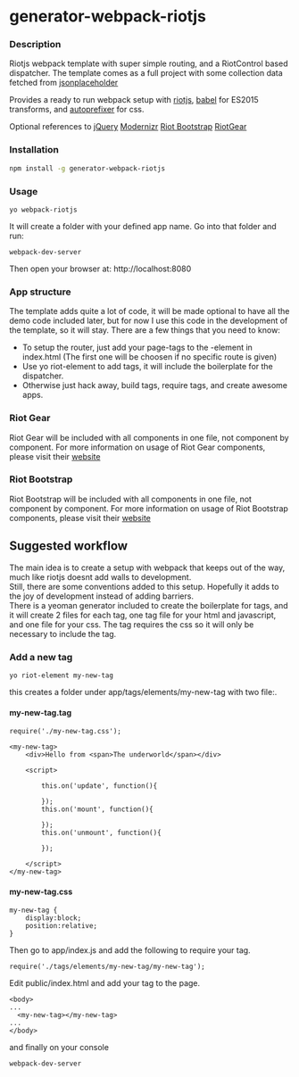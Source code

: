 # generator-webpack-riotjs
### Description
Riotjs webpack template with super simple routing, and a RiotControl based dispatcher.
The template comes as a full project with some collection data fetched from [jsonplaceholder](http://jsonplaceholder.typicode.com/)

Provides a ready to run webpack setup with [riotjs](https://muut.com/riotjs/), [babel](https://babeljs.io/) for ES2015 transforms, and [autoprefixer](https://github.com/postcss/autoprefixer) for css.

Optional references to
[jQuery](http://jquery.com/)
[Modernizr](http://modernizr.com/)
[Riot Bootstrap](http://cognitom.github.io/riot-bootstrap/)
[RiotGear](https://riotgear.github.io/)

### Installation
```bash
npm install -g generator-webpack-riotjs
```
### Usage
```
yo webpack-riotjs
```
It will create a folder with your defined app name. Go into that folder and run:
```
webpack-dev-server
```
Then open your browser at: http://localhost:8080

### App structure
The template adds quite a lot of code, it will be made optional to have all the demo code included later, but for now I use this code in the development of the template, so it will stay.
There are a few things that you need to know:
- To setup the router, just add your page-tags to the <pages>-element in index.html (The first one will be choosen if no specific route is given)
- Use yo riot-element to add tags, it will include the boilerplate for the dispatcher. 
- Otherwise just hack away, build tags, require tags, and create awesome apps.

### Riot Gear
Riot Gear will be included with all components in one file, not component by component.
For more information on usage of Riot Gear components, please visit their [website](https://riotgear.github.io/)

### Riot Bootstrap
Riot Bootstrap will be included with all components in one file, not component by component.
For more information on usage of Riot Bootstrap components, please visit their [website](http://cognitom.github.io/riot-bootstrap/)

## Suggested workflow
The main idea is to create a setup with webpack that keeps out of the way, much like riotjs doesnt add walls to development.<br>
Still, there are some conventions added to this setup. Hopefully it adds to the joy of development instead of adding barriers.<br>
There is a yeoman generator included to create the boilerplate for tags, and it will create 2 files for each tag, one tag file for your html and javascript, and one file for your css. The tag requires the css so it will only be necessary to include the tag.<br>


### Add a new tag
```
yo riot-element my-new-tag
```
this creates a folder under app/tags/elements/my-new-tag with two file:.

#### my-new-tag.tag
```
require('./my-new-tag.css');

<my-new-tag>
    <div>Hello from <span>The underworld</span></div>

	<script>

		this.on('update', function(){

		});
		this.on('mount', function(){

		});
		this.on('unmount', function(){

		});

	</script>
</my-new-tag>
```

#### my-new-tag.css
```
my-new-tag {
	display:block;
	position:relative;
}
```

Then go to app/index.js and add the following to require your tag.
```
require('./tags/elements/my-new-tag/my-new-tag');
```

Edit public/index.html and add your tag to the page.
```
<body>
...
  <my-new-tag></my-new-tag>
...
</body>
```
and finally on your console
```
webpack-dev-server
```

